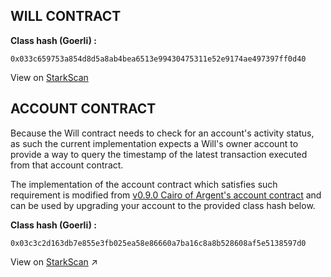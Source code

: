 ## WILL CONTRACT

**Class hash (Goerli) :**

```
0x033c659753a854d8d5a8ab4bea6513e99430475311e52e9174ae497397ff0d40
```
View on [StarkScan](https://testnet.starkscan.co/class/0x033c659753a854d8d5a8ab4bea6513e99430475311e52e9174ae497397ff0d40#code)

## ACCOUNT CONTRACT

Because the Will contract needs to check for an account's activity status, as such the current implementation expects a Will's owner account to provide a way to query the timestamp of the latest transaction executed from that account contract.

The implementation of the account contract which satisfies such requirement is modified from [v0.9.0 Cairo of Argent's account contract](https://github.com/argentlabs/argent-contracts-starknet/tree/cairo/v0.9.0) and can be used by upgrading your account to the provided class hash below.

**Class hash (Goerli) :**

```
0x03c3c2d163db7e855e3fb025ea58e86660a7ba16c8a8b528608af5e5138597d0
```
View on [StarkScan](https://testnet.starkscan.co/class/0x03c3c2d163db7e855e3fb025ea58e86660a7ba16c8a8b528608af5e5138597d0#overview) ↗️
